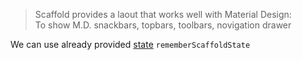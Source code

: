 > Scaffold provides a laout that works well with Material Design:  
To show M.D. snackbars, topbars, toolbars, novigation drawer  

We can use already provided [state](https://github.com/KidPudel/android-starter-kit/edit/main/jetpack-compose/scaffold.md) `rememberScaffoldState`

